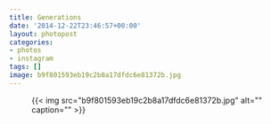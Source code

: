 ```yaml
---
title: Generations
date: '2014-12-22T23:46:57+00:00'
layout: photopost
categories:
- photos
- instagram
tags: []
image: b9f801593eb19c2b8a17dfdc6e81372b.jpg
---
```


<figure class="photo photo--square">
  {{< img src="b9f801593eb19c2b8a17dfdc6e81372b.jpg" alt="" caption="" >}}

</figure>




